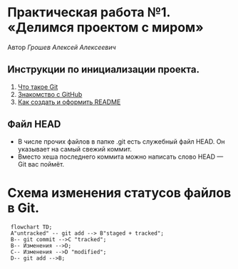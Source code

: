 # Практическая работа №1. «Делимся проектом с миром»

Автор *Грошев Алексей Алексеевич*

## Инструкции по инициализации проекта.

1. [Что такое Git](https://git-scm.com/book/en/v2)
2. [Знакомство с GitHub](https://docs.github.com/ru)
3. [Как создать и оформить README](https://gist.github.com/fomvasss/8dd8cd7f88c67a4e3727f9d39224a84c)

## Файл HEAD

* В числе прочих файлов в папке .git есть служебный файл HEAD. Он указывает на самый свежий коммит.
* Вместо хеша последнего коммита можно написать слово HEAD — Git вас поймёт.


# Схема изменения статусов файлов в Git.

```mermaid 
 flowchart TD;
 A"untracked" -- git add --> B"staged + tracked";
 B-- git commit -->С "tracked";
 B-- Изменения -->D;
 C-- Изменения -->D "modified";
 D-- git add -->B; 
```
